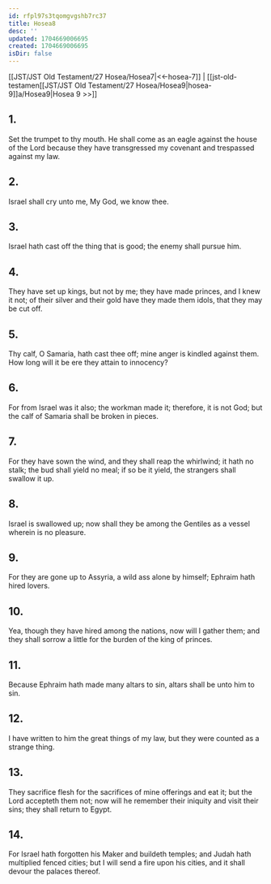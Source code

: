 ```yaml
---
id: rfpl97s3tqomgvgshb7rc37
title: Hosea8
desc: ''
updated: 1704669006695
created: 1704669006695
isDir: false
---
```

[[JST/JST Old Testament/27 Hosea/Hosea7|<<-hosea-7]] | [[jst-old-testamen[[JST/JST Old Testament/27 Hosea/Hosea9|hosea-9]]a/Hosea9|Hosea 9 >>]]
## 1.
Set the trumpet to thy mouth. He shall come as an eagle against the house of the Lord because they have transgressed my covenant and trespassed against my law.
## 2.
Israel shall cry unto me, My God, we know thee.
## 3.
Israel hath cast off the thing that is good; the enemy shall pursue him.
## 4.
They have set up kings, but not by me; they have made princes, and I knew it not; of their silver and their gold have they made them idols, that they may be cut off.
## 5.
Thy calf, O Samaria, hath cast thee off; mine anger is kindled against them. How long will it be ere they attain to innocency?
## 6.
For from Israel was it also; the workman made it; therefore, it is not God; but the calf of Samaria shall be broken in pieces.
## 7.
For they have sown the wind, and they shall reap the whirlwind; it hath no stalk; the bud shall yield no meal; if so be it yield, the strangers shall swallow it up.
## 8.
Israel is swallowed up; now shall they be among the Gentiles as a vessel wherein is no pleasure.
## 9.
For they are gone up to Assyria, a wild ass alone by himself; Ephraim hath hired lovers.
## 10.
Yea, though they have hired among the nations, now will I gather them; and they shall sorrow a little for the burden of the king of princes.
## 11.
Because Ephraim hath made many altars to sin, altars shall be unto him to sin.
## 12.
I have written to him the great things of my law, but they were counted as a strange thing.
## 13.
They sacrifice flesh for the sacrifices of mine offerings and eat it; but the Lord accepteth them not; now will he remember their iniquity and visit their sins; they shall return to Egypt.
## 14.
For Israel hath forgotten his Maker and buildeth temples; and Judah hath multiplied fenced cities; but I will send a fire upon his cities, and it shall devour the palaces thereof.

